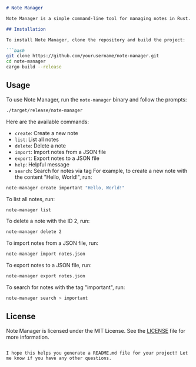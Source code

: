 ```markdown
# Note Manager

Note Manager is a simple command-line tool for managing notes in Rust.

## Installation

To install Note Manager, clone the repository and build the project:

```bash
git clone https://github.com/yourusername/note-manager.git
cd note-manager
cargo build --release
```

## Usage

To use Note Manager, run the `note-manager` binary and follow the prompts:

```bash
./target/release/note-manager
```

Here are the available commands:

- `create`: Create a new note
- `list`: List all notes
- `delete`: Delete a note
- `import`: Import notes from a JSON file
- `export`: Export notes to a JSON file
- `help`: Helpful message
- `search`: Search for notes via tag
For example, to create a new note with the content "Hello, World!", run:

```bash
note-manager create important "Hello, World!"
```

To list all notes, run:

```bash
note-manager list
```

To delete a note with the ID 2, run:

```bash
note-manager delete 2
```

To import notes from a JSON file, run:

```bash
note-manager import notes.json
```

To export notes to a JSON file, run:

```bash
note-manager export notes.json
```

To search for notes with the tag "important", run:

```bash
note-manager search > important
```

## License

Note Manager is licensed under the MIT License. See the [LICENSE](LICENSE) file for more information.
```

I hope this helps you generate a README.md file for your project! Let me know if you have any other questions.
